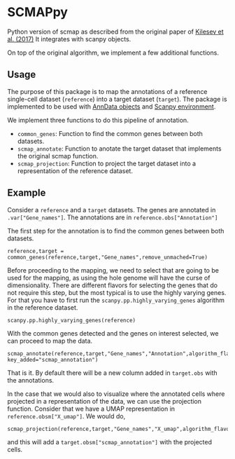 # SCMAPpy

Python version of scmap as described from the original paper of [Kilesev et al. (2017)](https://www.nature.com/articles/nmeth.4644)
It integrates with scanpy objects. 

On top of the original algorithm, we implement a few additional functions.

## Usage

The purpose of this package is to map the annotations of a reference single-cell dataset (`reference`) into a target dataset (`target`). The package is implemented to be used with [AnnData objects](https://scanpy.readthedocs.io/en/latest/usage-principles.html#anndata) and [Scanpy environment](https://scanpy.readthedocs.io/en/latest/generated/scanpy.queries.enrich.html#scanpy-queries-enrich).

We implement three functions to do this pipeline of annotation.

 - `common_genes`: Function to find the common genes between both datasets.
 - `scmap_annotate`: Function to anotate the target dataset that implements the original scmap function.
 - `scmap_projection`: Function to project the target dataset into a representation of the reference dataset.
## Example

Consider a `reference` and a `target` datasets. The genes are annotated in `.var["Gene_names"]`. The annotations are in `reference.obs["Annotation"]`

The first step for the annotation is to find the common genes between both datasets.

```
reference,target = common_genes(reference,target,"Gene_names",remove_unmached=True)
```

Before proceeding to the mapping, we need to select that are going to be used for the mapping, as using the hole genome will have the curse of dimensionality. There are different flavors for selecting the genes that do not require this step, but the most typical is to use the highly varying genes. For that you have to first run the `scanpy.pp.highly_varying_genes` algorithm in the reference dataset.

```
scanpy.pp.highly_varying_genes(reference)
```

With the common genes detected and the genes on interest selected, we can proceed to map the data.

```
scmap_annotate(reference,target,"Gene_names","Annotation",algorithm_flavor="centroid",gene_selection_flavor="HVGs",similarity_threshold=.7, key_added="scmap_annotation")
```

That is it. By default there will be a new column added in `target.obs` with the annotations.

In the case that we would also to visualize where the annotated cells where projected in a representation of the data, we can use the projection function. Consider that we have a UMAP representation in `reference.obsm["X_umap"]`. We would do,

```
scmap_projection(reference,target,"Gene_names","X_umap",algorithm_flavor="centroid",gene_selection_flavor="HVGs",key_added="scmap_annotation")
```

and this will add a `target.obsm["scmap_annotation"]` with the projected cells.